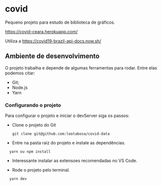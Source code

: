 # covid

Pequeno projeto para estudo de biblioteca de gráficos.

https://covid-ceara.herokuapp.com/

Utiliza a https://covid19-brazil-api-docs.now.sh/

## Ambiente de desenvolvimento

O projeto trabalha e depende de algumas ferramentas para rodar. Entre elas podemos citar:

- Git;
- Node.js
- Yarn

### Configurando o projeto

Para configurar o projeto e iniciar o devServer siga os passos:

- Clone o projeto do Git

  ```SHELL
  git clone git@github.com:leotabosa/covid-data
  ```

- Entre na pasta raiz do projeto e instale as dependências.

```SHELL
  yarn ou npm install
```

- Interessante instalar as extensoes recomendadas no VS Code.

- Rode o projeto pelo terminal.

```SHELL
  yarn dev
```
